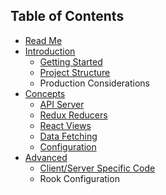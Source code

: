 ## Table of Contents

* [Read Me](/README.md)
* [Introduction](/docs/introduction/README.md)
  * [Getting Started](/docs/introduction/getting-started.md)
  * [Project Structure](/docs/introduction/project-structure.md)
  * Production Considerations
* [Concepts](/docs/concepts/README.md)
  * [API Server](/docs/concepts/api-server.md)
  * [Redux Reducers](/docs/concepts/redux-reducers.md)
  * [React Views](/docs/concepts/react-views.md)
  * [Data Fetching](/docs/concepts/data-fetching.md)
  * [Configuration](/docs/concepts/configuration.md)
* [Advanced](/docs/advanced/README.md)
  * [Client/Server Specific Code](/docs/advanced/client-server-code.md)
  * Rook Configuration
